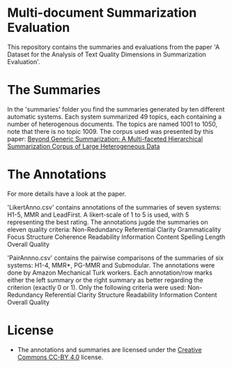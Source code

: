 # Multi-document Summarization Evaluation
This repository contains the summaries and evaluations from the paper 'A Dataset for the Analysis of Text Quality Dimensions in Summarization Evaluation'. 

# The Summaries
In the 'summaries' folder you find the summaries generated by ten different automatic systems. Each system summarized 49 topics, each containing a number of heterogenous documents. The topics are named 1001 to 1050, note that there is no topic 1009. The corpus used was presented by this paper: [Beyond Generic Summarization: A Multi-faceted Hierarchical Summarization Corpus of Large Heterogeneous Data](http://www.lrec-conf.org/proceedings/lrec2018/pdf/252.pdf)

# The Annotations
For more details have a look at the paper.

'LikertAnno.csv' contains annotations of the summaries of seven systems: H1-5, MMR and LeadFirst. A likert-scale of 1 to 5 is used, with 5 representing the best rating. The annotations jugde the summaries on eleven quality criteria: 
Non-Redundancy
Referential Clarity
Grammaticality
Focus
Structure
Coherence
Readability
Information Content
Spelling
Length
Overall Quality

'PairAnnno.csv' contains the pairwise comparisons of the summaries of six systems: H1-4, MMR\*, PG-MMR and Submodular. The annotations were done by Amazon Mechanical Turk workers. Each annotation/row marks either the left summary or the right summary as better regarding the criterion (exactly 0 or 1).
Only the following criteria were used:
Non-Redundancy
Referential Clarity
Structure
Readability
Information Content
Overall Quality

# License
* The annotations and summaries are licensed under the [Creative Commons CC-BY 4.0](https://creativecommons.org/licenses/by/4.0/) license.
